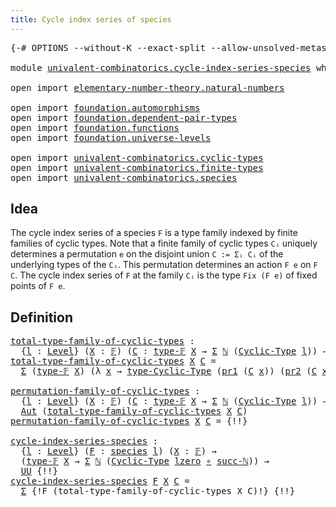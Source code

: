 ```yaml
---
title: Cycle index series of species
---
```


<pre class="Agda"><a id="55" class="Symbol">{-#</a> <a id="59" class="Keyword">OPTIONS</a> <a id="67" class="Pragma">--without-K</a> <a id="79" class="Pragma">--exact-split</a> <a id="93" class="Pragma">--allow-unsolved-metas</a> <a id="116" class="Symbol">#-}</a>

<a id="121" class="Keyword">module</a> <a id="128" href="univalent-combinatorics.cycle-index-series-species.html" class="Module">univalent-combinatorics.cycle-index-series-species</a> <a id="179" class="Keyword">where</a>

<a id="186" class="Keyword">open</a> <a id="191" class="Keyword">import</a> <a id="198" href="elementary-number-theory.natural-numbers.html" class="Module">elementary-number-theory.natural-numbers</a>

<a id="240" class="Keyword">open</a> <a id="245" class="Keyword">import</a> <a id="252" href="foundation.automorphisms.html" class="Module">foundation.automorphisms</a>
<a id="277" class="Keyword">open</a> <a id="282" class="Keyword">import</a> <a id="289" href="foundation.dependent-pair-types.html" class="Module">foundation.dependent-pair-types</a>
<a id="321" class="Keyword">open</a> <a id="326" class="Keyword">import</a> <a id="333" href="foundation.functions.html" class="Module">foundation.functions</a>
<a id="354" class="Keyword">open</a> <a id="359" class="Keyword">import</a> <a id="366" href="foundation.universe-levels.html" class="Module">foundation.universe-levels</a>

<a id="394" class="Keyword">open</a> <a id="399" class="Keyword">import</a> <a id="406" href="univalent-combinatorics.cyclic-types.html" class="Module">univalent-combinatorics.cyclic-types</a>
<a id="443" class="Keyword">open</a> <a id="448" class="Keyword">import</a> <a id="455" href="univalent-combinatorics.finite-types.html" class="Module">univalent-combinatorics.finite-types</a>
<a id="492" class="Keyword">open</a> <a id="497" class="Keyword">import</a> <a id="504" href="univalent-combinatorics.species.html" class="Module">univalent-combinatorics.species</a>
</pre>
## Idea

The cycle index series of a species `F` is a type family indexed by finite families of cyclic types. Note that a finite family of cyclic types `Cᵢ` uniquely determines a permutation `e` on the disjoint union `C := Σᵢ Cᵢ` of the underlying types of the `Cᵢ`. This permutation determines an action `F e` on `F C`. The cycle index series of `F` at the family `Cᵢ` is the type `Fix (F e)` of fixed points of `F e`.

## Definition

<pre class="Agda"><a id="total-type-family-of-cyclic-types"></a><a id="985" href="univalent-combinatorics.cycle-index-series-species.html#985" class="Function">total-type-family-of-cyclic-types</a> <a id="1019" class="Symbol">:</a>
  <a id="1023" class="Symbol">{</a><a id="1024" href="univalent-combinatorics.cycle-index-series-species.html#1024" class="Bound">l</a> <a id="1026" class="Symbol">:</a> <a id="1028" href="Agda.Primitive.html#597" class="Postulate">Level</a><a id="1033" class="Symbol">}</a> <a id="1035" class="Symbol">(</a><a id="1036" href="univalent-combinatorics.cycle-index-series-species.html#1036" class="Bound">X</a> <a id="1038" class="Symbol">:</a> <a id="1040" href="univalent-combinatorics.finite-types.html#4878" class="Function">𝔽</a><a id="1041" class="Symbol">)</a> <a id="1043" class="Symbol">(</a><a id="1044" href="univalent-combinatorics.cycle-index-series-species.html#1044" class="Bound">C</a> <a id="1046" class="Symbol">:</a> <a id="1048" href="univalent-combinatorics.finite-types.html#4917" class="Function">type-𝔽</a> <a id="1055" href="univalent-combinatorics.cycle-index-series-species.html#1036" class="Bound">X</a> <a id="1057" class="Symbol">→</a> <a id="1059" href="foundation-core.dependent-pair-types.html#515" class="Record">Σ</a> <a id="1061" href="elementary-number-theory.natural-numbers.html#1548" class="Datatype">ℕ</a> <a id="1063" class="Symbol">(</a><a id="1064" href="univalent-combinatorics.cyclic-types.html#4225" class="Function">Cyclic-Type</a> <a id="1076" href="univalent-combinatorics.cycle-index-series-species.html#1024" class="Bound">l</a><a id="1077" class="Symbol">))</a> <a id="1080" class="Symbol">→</a> <a id="1082" href="foundation-core.universe-levels.html#235" class="Primitive">UU</a> <a id="1085" href="univalent-combinatorics.cycle-index-series-species.html#1024" class="Bound">l</a>
<a id="1087" href="univalent-combinatorics.cycle-index-series-species.html#985" class="Function">total-type-family-of-cyclic-types</a> <a id="1121" href="univalent-combinatorics.cycle-index-series-species.html#1121" class="Bound">X</a> <a id="1123" href="univalent-combinatorics.cycle-index-series-species.html#1123" class="Bound">C</a> <a id="1125" class="Symbol">=</a>
  <a id="1129" href="foundation-core.dependent-pair-types.html#515" class="Record">Σ</a> <a id="1131" class="Symbol">(</a><a id="1132" href="univalent-combinatorics.finite-types.html#4917" class="Function">type-𝔽</a> <a id="1139" href="univalent-combinatorics.cycle-index-series-species.html#1121" class="Bound">X</a><a id="1140" class="Symbol">)</a> <a id="1142" class="Symbol">(λ</a> <a id="1145" href="univalent-combinatorics.cycle-index-series-species.html#1145" class="Bound">x</a> <a id="1147" class="Symbol">→</a> <a id="1149" href="univalent-combinatorics.cyclic-types.html#4438" class="Function">type-Cyclic-Type</a> <a id="1166" class="Symbol">(</a><a id="1167" href="foundation-core.dependent-pair-types.html#605" class="Field">pr1</a> <a id="1171" class="Symbol">(</a><a id="1172" href="univalent-combinatorics.cycle-index-series-species.html#1123" class="Bound">C</a> <a id="1174" href="univalent-combinatorics.cycle-index-series-species.html#1145" class="Bound">x</a><a id="1175" class="Symbol">))</a> <a id="1178" class="Symbol">(</a><a id="1179" href="foundation-core.dependent-pair-types.html#617" class="Field">pr2</a> <a id="1183" class="Symbol">(</a><a id="1184" href="univalent-combinatorics.cycle-index-series-species.html#1123" class="Bound">C</a> <a id="1186" href="univalent-combinatorics.cycle-index-series-species.html#1145" class="Bound">x</a><a id="1187" class="Symbol">)))</a>

<a id="permutation-family-of-cyclic-types"></a><a id="1192" href="univalent-combinatorics.cycle-index-series-species.html#1192" class="Function">permutation-family-of-cyclic-types</a> <a id="1227" class="Symbol">:</a>
  <a id="1231" class="Symbol">{</a><a id="1232" href="univalent-combinatorics.cycle-index-series-species.html#1232" class="Bound">l</a> <a id="1234" class="Symbol">:</a> <a id="1236" href="Agda.Primitive.html#597" class="Postulate">Level</a><a id="1241" class="Symbol">}</a> <a id="1243" class="Symbol">(</a><a id="1244" href="univalent-combinatorics.cycle-index-series-species.html#1244" class="Bound">X</a> <a id="1246" class="Symbol">:</a> <a id="1248" href="univalent-combinatorics.finite-types.html#4878" class="Function">𝔽</a><a id="1249" class="Symbol">)</a> <a id="1251" class="Symbol">(</a><a id="1252" href="univalent-combinatorics.cycle-index-series-species.html#1252" class="Bound">C</a> <a id="1254" class="Symbol">:</a> <a id="1256" href="univalent-combinatorics.finite-types.html#4917" class="Function">type-𝔽</a> <a id="1263" href="univalent-combinatorics.cycle-index-series-species.html#1244" class="Bound">X</a> <a id="1265" class="Symbol">→</a> <a id="1267" href="foundation-core.dependent-pair-types.html#515" class="Record">Σ</a> <a id="1269" href="elementary-number-theory.natural-numbers.html#1548" class="Datatype">ℕ</a> <a id="1271" class="Symbol">(</a><a id="1272" href="univalent-combinatorics.cyclic-types.html#4225" class="Function">Cyclic-Type</a> <a id="1284" href="univalent-combinatorics.cycle-index-series-species.html#1232" class="Bound">l</a><a id="1285" class="Symbol">))</a> <a id="1288" class="Symbol">→</a>
  <a id="1292" href="foundation-core.automorphisms.html#1427" class="Function">Aut</a> <a id="1296" class="Symbol">(</a><a id="1297" href="univalent-combinatorics.cycle-index-series-species.html#985" class="Function">total-type-family-of-cyclic-types</a> <a id="1331" href="univalent-combinatorics.cycle-index-series-species.html#1244" class="Bound">X</a> <a id="1333" href="univalent-combinatorics.cycle-index-series-species.html#1252" class="Bound">C</a><a id="1334" class="Symbol">)</a>
<a id="1336" href="univalent-combinatorics.cycle-index-series-species.html#1192" class="Function">permutation-family-of-cyclic-types</a> <a id="1371" href="univalent-combinatorics.cycle-index-series-species.html#1371" class="Bound">X</a> <a id="1373" href="univalent-combinatorics.cycle-index-series-species.html#1373" class="Bound">C</a> <a id="1375" class="Symbol">=</a> <a id="1377" class="Hole">{!!}</a>

<a id="cycle-index-series-species"></a><a id="1383" href="univalent-combinatorics.cycle-index-series-species.html#1383" class="Function">cycle-index-series-species</a> <a id="1410" class="Symbol">:</a>
  <a id="1414" class="Symbol">{</a><a id="1415" href="univalent-combinatorics.cycle-index-series-species.html#1415" class="Bound">l</a> <a id="1417" class="Symbol">:</a> <a id="1419" href="Agda.Primitive.html#597" class="Postulate">Level</a><a id="1424" class="Symbol">}</a> <a id="1426" class="Symbol">(</a><a id="1427" href="univalent-combinatorics.cycle-index-series-species.html#1427" class="Bound">F</a> <a id="1429" class="Symbol">:</a> <a id="1431" href="univalent-combinatorics.species.html#429" class="Function">species</a> <a id="1439" href="univalent-combinatorics.cycle-index-series-species.html#1415" class="Bound">l</a><a id="1440" class="Symbol">)</a> <a id="1442" class="Symbol">(</a><a id="1443" href="univalent-combinatorics.cycle-index-series-species.html#1443" class="Bound">X</a> <a id="1445" class="Symbol">:</a> <a id="1447" href="univalent-combinatorics.finite-types.html#4878" class="Function">𝔽</a><a id="1448" class="Symbol">)</a> <a id="1450" class="Symbol">→</a>
  <a id="1454" class="Symbol">(</a><a id="1455" href="univalent-combinatorics.finite-types.html#4917" class="Function">type-𝔽</a> <a id="1462" href="univalent-combinatorics.cycle-index-series-species.html#1443" class="Bound">X</a> <a id="1464" class="Symbol">→</a> <a id="1466" href="foundation-core.dependent-pair-types.html#515" class="Record">Σ</a> <a id="1468" href="elementary-number-theory.natural-numbers.html#1548" class="Datatype">ℕ</a> <a id="1470" class="Symbol">(</a><a id="1471" href="univalent-combinatorics.cyclic-types.html#4225" class="Function">Cyclic-Type</a> <a id="1483" href="Agda.Primitive.html#764" class="Primitive">lzero</a> <a id="1489" href="foundation-core.functions.html#420" class="Function Operator">∘</a> <a id="1491" href="elementary-number-theory.natural-numbers.html#1582" class="InductiveConstructor">succ-ℕ</a><a id="1497" class="Symbol">))</a> <a id="1500" class="Symbol">→</a>
  <a id="1504" href="foundation-core.universe-levels.html#235" class="Primitive">UU</a> <a id="1507" class="Hole">{!!}</a>
<a id="1512" href="univalent-combinatorics.cycle-index-series-species.html#1383" class="Function">cycle-index-series-species</a> <a id="1539" href="univalent-combinatorics.cycle-index-series-species.html#1539" class="Bound">F</a> <a id="1541" href="univalent-combinatorics.cycle-index-series-species.html#1541" class="Bound">X</a> <a id="1543" href="univalent-combinatorics.cycle-index-series-species.html#1543" class="Bound">C</a> <a id="1545" class="Symbol">=</a>
  <a id="1549" href="foundation-core.dependent-pair-types.html#515" class="UnsolvedMeta Record">Σ</a> <a id="1551" class="Hole">{!F (total-type-family-of-cyclic-types X C)!}</a> <a id="1597" class="Hole">{!!}</a>
</pre>
